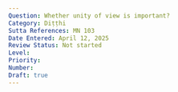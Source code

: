 ```yaml
---
Question: Whether unity of view is important?
Category: Diṭṭhi
Sutta References: MN 103
Date Entered: April 12, 2025
Review Status: Not started
Level: 
Priority: 
Number: 
Draft: true
---
```

